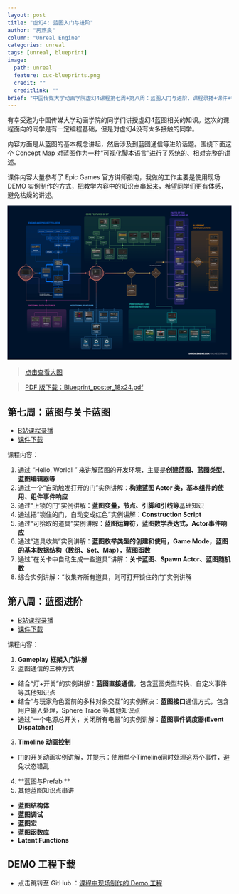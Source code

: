 ```yaml
---
layout: post
title: "虚幻4: 蓝图入门与进阶"
author: "房燕良"
column: "Unreal Engine"
categories: unreal
tags: [unreal, blueprint]
image:
  path: unreal
  feature: cuc-blueprints.png
  credit: ""
  creditlink: ""
brief: "中国传媒大学动画学院虚幻4课程第七周+第八周：蓝图入门与进阶，课程录播+课件+参考资料。"
---
```


有幸受邀为中国传媒大学动画学院的同学们讲授虚幻4蓝图相关的知识。这次的课程面向的同学是有一定编程基础，但是对虚幻4没有太多接触的同学。

内容方面是从蓝图的基本概念讲起，然后涉及到蓝图通信等进阶话题。围绕下面这个 Concept Map 对蓝图作为一种“可视化脚本语言”进行了系统的、相对完整的讲述。  

课件内容大量参考了 Epic Games 官方讲师指南，我做的工作主要是使用现场 DEMO 实例制作的方式，把教学内容中的知识点串起来，希望同学们更有体感，避免枯燥的讲述。

![Blueprint Concept Map](/assets/img/unreal/bp-concept-map.png)
> [点击查看大图](/assets/img/unreal/bp-concept-map.png)  

> [PDF 版下载：Blueprint_poster_18x24.pdf](/assets/pdf/Blueprint_poster_18x24.pdf)


## 第七周：蓝图与关卡蓝图 

- [B站课程录播](https://www.bilibili.com/video/BV1xK4y1P7be)
- [课件下载](/assets/pdf/CUC-Week-7.pdf)

课程内容：
1. 通过 “Hello, World! ” 来讲解蓝图的开发环境，主要是**创建蓝图、蓝图类型、蓝图编辑器等**
2. 通过一个“自动触发打开的门”实例讲解：**构建蓝图 Actor 类，基本组件的使用、组件事件响应**
3. 通过“上锁的门”实例讲解：**蓝图变量，节点、引脚和引线等**基础知识
4. 通过把“锁住的门，自动变成红色”实例讲解：**Construction Script**
5. 通过“可拾取的道具”实例讲解：**蓝图运算符，蓝图数学表达式，Actor事件响应**
5. 通过“道具收集”实例讲解：**蓝图枚举类型的创建和使用，Game Mode，蓝图的基本数据结构（数组、Set、Map），蓝图函数**
6. 通过“在关卡中自动生成一些道具”讲解：**关卡蓝图、Spawn Actor、蓝图随机数**
7. 综合实例讲解：“收集齐所有道具，则可打开锁住的门”实例讲解


## 第八周：蓝图进阶

- [B站课程录播](https://www.bilibili.com/video/BV1xK4y1P7be)
- [课件下载](/assets/pdf/CUC-Week-8.pdf)

课程内容：
1. **Gameplay 框架入门讲解**
2. 蓝图通信的三种方式
  - 结合“灯+开关”的实例讲解：**蓝图直接通信**，包含蓝图类型转换、自定义事件等其他知识点
  - 结合“与玩家角色面前的多种对象交互”的实例解决：**蓝图接口**通信方式，包含用户输入处理，Sphere Trace 等其他知识点
  - 通过“一个电源总开关，关闭所有电器”的实例讲解：**蓝图事件调度器(Event Dispatcher)**
3. **Timeline 动画控制**
  - 门的开关动画实例讲解，并提示：使用单个Timeline同时处理这两个事件，避免状态错乱  
4. **蓝图与Prefab  **
5. 其他蓝图知识点串讲
  - **蓝图结构体**
  - **蓝图调试**
  - **蓝图宏**
  - **蓝图函数库**
  - **Latent Functions**  

## DEMO 工程下载

- 点击跳转至 GitHub ：[课程中现场制作的 Demo 工程](https://github.com/neil3d/UnrealCookbook/tree/master/CUC-Blueprints)

